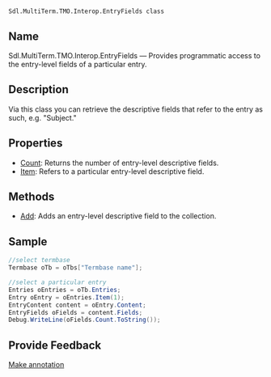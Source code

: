 

# 
    Sdl.MultiTerm.TMO.Interop.EntryFields class



## Name

Sdl.MultiTerm.TMO.Interop.EntryFields —          Provides programmatic access to the entry-level fields of a particular entry.



## Description



Via this class you can retrieve the descriptive fields that refer to the entry as such, e.g. "Subject."



## Properties

* [Count](Sdl.MultiTerm.TMO.Interop.EntryFields.Count.html): Returns the number of entry-level descriptive fields.
* [Item](Sdl.MultiTerm.TMO.Interop.EntryFields.Item.html): Refers to a particular entry-level descriptive field.




## Methods

* [Add](Sdl.MultiTerm.TMO.Interop.EntryFields.Add.html): Adds an entry-level descriptive field to the collection.




## Sample


```cs
//select termbase
Termbase oTb = oTbs["Termbase name"];

//select a particular entry
Entries oEntries = oTb.Entries;
Entry oEntry = oEntries.Item(1);
EntryContent content = oEntry.Content;
EntryFields oFields = content.Fields;
Debug.WriteLine(oFields.Count.ToString());
```



## Provide Feedback

[Make annotation](mailto:sdk-feedback@sdl.com&amp;subject=Reference%20for%20Sdl.MultiTerm.TMO.Interop.EntryFields)

